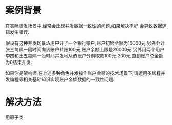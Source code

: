 # 案例背景

在实际研发场景中,经常会出现并发数据一致性的问题,如果解决不好,会导致数据逻辑发生错误.

假设有这种并发场景:A用户开了一个银行账户,账户初始金额为10000元,另外会计张三每隔一段时间向该账户转账100元,账户余额上限是20000元.另外用两个用户李四和王五每隔一段时间并发地从该账户分别取款100元,200元,直到账户总金额为0结束并发.

如果你是架构师,在上述多种角色并发操作账户金额的技术场景下,请运用多线程并发编程等相关基础知识实现账户金额数据的一致性问题.

# 解决方法

用原子类

